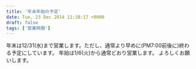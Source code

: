 ```yaml
---
title: '年末年始の予定'
date: Tue, 23 Dec 2014 11:38:17 +0000
draft: false
tags: ['営業時間']
---
```


年末は12/31(水)まで営業します。ただし、通常より早めに(PM7:00前後に)終わる予定にしています。 年始は1/6(火)から通常どおり営業します。 よろしくお願いします。